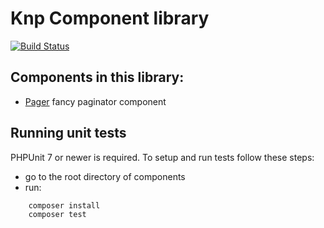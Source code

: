 # Knp Component library

[![Build Status](https://secure.travis-ci.org/KnpLabs/knp-components.png)](http://travis-ci.org/KnpLabs/knp-components)

## Components in this library:

- [Pager](https://github.com/knplabs/knp-components/tree/master/doc/pager/intro.md)
fancy paginator component

## Running unit tests

PHPUnit 7 or newer is required.
To setup and run tests follow these steps:

- go to the root directory of components
- run: 

```bash
    composer install
    composer test
```
